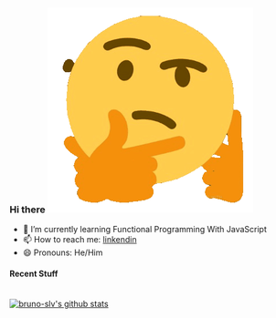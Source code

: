 ### Hi there  <img src="giphy-unscreen.gif">
 
- 🌱 I’m currently learning Functional Programming With JavaScript 
- 📫 How to reach me: [linkendin](https://www.linkedin.com/in/bruno-henrique-ba52151ba/)
- 😄 Pronouns: He/Him

#### Recent Stuff
\
[![bruno-slv's github stats](https://github-readme-stats.vercel.app/api?username=bruno-slv)](https://github.com/bruno-slv/github-readme-stats)
